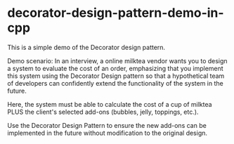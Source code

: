 # decorator-design-pattern-demo-in-cpp
This is a simple demo of the Decorator design pattern.

Demo scenario: In an interview, a online milktea vendor wants you to design a system to evaluate the cost of an order, emphasizing that you implement this system using the Decorator Design pattern so that a hypothetical team of developers can confidently extend the functionality of the system in the future.

Here, the system must be able to calculate the cost of a cup of milktea PLUS the client's selected add-ons (bubbles, jelly, toppings, etc.).

Use the Decorator Design Pattern to ensure the new add-ons can be implemented in the future without modification to the original design.
